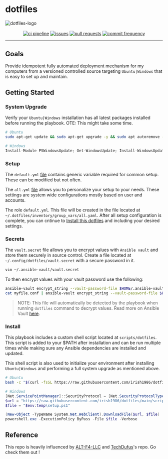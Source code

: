 # dotfiles

![dotfiles-logo](https://github.com/TechDufus/dotfiles/assets/46715299/6c1d626d-28d2-41e3-bde5-981d9bf93462)

<p align="center">
    <a href="https://github.com/irish1986/dotfiles/actions/workflows/main.yml"><img align="center" src="https://github.com/irish1986/dotfiles/actions/workflows/main.yml/badge.svg" alt="ci pipeline"></a>
    <a href="https://github.com/irish1986/dotfiles/issues"><img align="center" src="https://img.shields.io/github/issues/irish1986/dotfiles" alt="issues"></a>
    <a href="https://github.com/irish1986/dotfiles/pulls"><img align="center" src="https://img.shields.io/github/issues-pr/irish1986/dotfiles" alt="pull requests"></a>
    <a href="https://github.com/irish1986/dotfiles/commits/main"><img align="center" src="https://img.shields.io/github/commit-activity/m/irish1986/dotfiles" alt="commit frequency"></a>
</p>

---

## Goals

Provide idempotent fully automated deployment mechanism for my computers from a versioned controlled source targeting `Ubuntu|Windows` that is easy to set up and maintain.

## Getting Started

### System Upgrade

Verify your `Ubuntu|Windows` installation has all latest packages installed before running the playbook.  OTE: This might take some time.

```bash
# Ubuntu
sudo apt-get update && sudo apt-get upgrade -y && sudo apt autoremove -y && sudo apt autoclean -y
```

```powershell
# Windows
Install-Module PSWindowsUpdate; Get-WindowsUpdate; Install-WindowsUpdate
```

### Setup

The `default.yml` [file](https://raw.githubusercontent.com/irish1986/dotfiles/main/inventory/group_vars/default.yml) contains generic variable required for common setup.  These can be modified but not often.

The `all.yml` [file](https://raw.githubusercontent.com/irish1986/dotfiles/main/inventory/group_vars/all.yml) allows you to personalize your setup to your needs.  These settings are system wide configurations mostly based on user and accounts.

The role `default.yml`. This file will be created in the file located at `~/.dotfiles/inventory/group_vars/all.yaml`.  After all setup configuration is complete, you can cntinue to [Install this dotfiles](#install) and including your desired settings.

### Secrets

The `vault.secret` file allows you to encrypt values with `Ansible vault` and store them securely in source control. Create a file located at `~/.config/dotfiles/vault.secret` with a secure password in it.

```bash
vim ~/.ansible-vault/vault.secret
```

To then encrypt values with your vault password use the following:

```bash
ansible-vault encrypt_string --vault-password-file $HOME/.ansible-vault/vault.secret "mynewsecret" --name "MY_SECRET_VAR"
cat myfile.conf | ansible-vault encrypt_string --vault-password-file $HOME/.ansible-vault/vault.secret --stdin-name "myfile"
```

> NOTE: This file will automatically be detected by the playbook when running `dotfiles` command to decrypt values. Read more on Ansible Vault [here](https://docs.ansible.com/ansible/latest/user_guide/vault.html).

### Install

This playbook includes a custom shell script located at `scripts/dotfiles`. This script is added to your $PATH after installation and can be run multiple times while making sure any Ansible dependencies are installed and updated.

This shell script is also used to initialize your environment after installing `Ubuntu|Windows` and performing a full system upgrade as mentioned above.

```bash
# Ubuntu
bash -c "$(curl -fsSL https://raw.githubusercontent.com/irish1986/dotfiles/main/scripts/setup)"
```

```powershell
# Windows
[Net.ServicePointManager]::SecurityProtocol = [Net.SecurityProtocolType]::Tls12
$url = "https://raw.githubusercontent.com/irish1986/dotfiles/main/scripts/setup.ps1"
$file = "$env:temp\setup.ps1"

(New-Object -TypeName System.Net.WebClient).DownloadFile($url, $file)
powershell.exe -ExecutionPolicy ByPass -File $file -Verbose
```

## Reference

This repo is heavily influenced by [ALT-F4-LLC](https://github.com/ALT-F4-LLC/dotfiles) and [TechDufus](https://github.com/TechDufus/dotfiles)'s repo. Go check them out !
